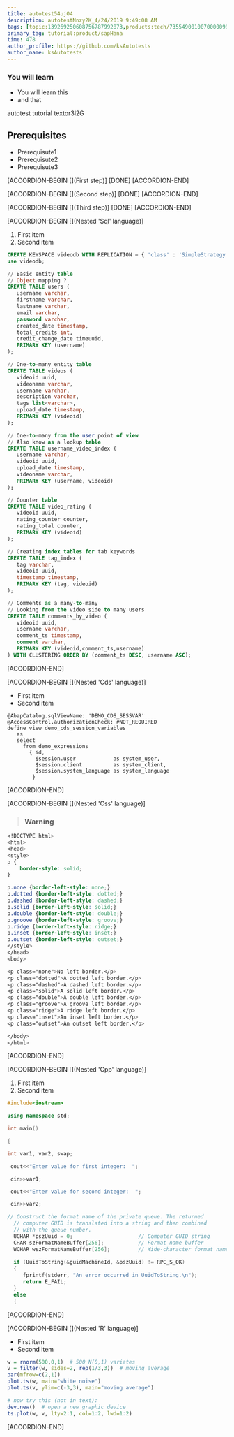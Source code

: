 ```yaml
---
title: autotest54ujO4
description: autotestNnzy2K_4/24/2019 9:49:08 AM
tags: [topic:139269250608756787992873,products:tech/73554900100700000996,tutorial:experience/advanced]
primary_tag: tutorial:product/sapHana
time: 478
author_profile: https://github.com/ksAutotests
author_name: ksAutotests
---
```

### You will learn
- You will learn this
- and that

autotest tutorial textor3l2G

## Prerequisites
- Prerequisute1
- Prerequisute2
- Prerequisute3

[ACCORDION-BEGIN [](First step)]
[DONE]
[ACCORDION-END]

[ACCORDION-BEGIN [](Second step)]
[DONE]
[ACCORDION-END]

[ACCORDION-BEGIN [](Third step)]
[DONE]
[ACCORDION-END]

[ACCORDION-BEGIN [](Nested 'Sql' language)]
1. First item
2. Second item



```Sql
CREATE KEYSPACE videodb WITH REPLICATION = { 'class' : 'SimpleStrategy', 'replication_factor' : 1 };
use videodb;

// Basic entity table
// Object mapping ?
CREATE TABLE users (
   username varchar,
   firstname varchar,
   lastname varchar,
   email varchar,
   password varchar,
   created_date timestamp,
   total_credits int,
   credit_change_date timeuuid,
   PRIMARY KEY (username)
);

// One-to-many entity table
CREATE TABLE videos (
   videoid uuid,
   videoname varchar,
   username varchar,
   description varchar, 
   tags list<varchar>,
   upload_date timestamp,
   PRIMARY KEY (videoid)
);

// One-to-many from the user point of view
// Also know as a lookup table
CREATE TABLE username_video_index (
   username varchar,
   videoid uuid,
   upload_date timestamp,
   videoname varchar,
   PRIMARY KEY (username, videoid)
);

// Counter table
CREATE TABLE video_rating (
   videoid uuid,
   rating_counter counter,
   rating_total counter,
   PRIMARY KEY (videoid)
);

// Creating index tables for tab keywords
CREATE TABLE tag_index (
   tag varchar, 
   videoid uuid,
   timestamp timestamp,
   PRIMARY KEY (tag, videoid)
);

// Comments as a many-to-many 
// Looking from the video side to many users
CREATE TABLE comments_by_video (
   videoid uuid,
   username varchar,
   comment_ts timestamp,
   comment varchar,
   PRIMARY KEY (videoid,comment_ts,username)
) WITH CLUSTERING ORDER BY (comment_ts DESC, username ASC);
```
[ACCORDION-END]

[ACCORDION-BEGIN [](Nested 'Cds' language)]
* First item
* Second item



```Cds
@AbapCatalog.sqlViewName: 'DEMO_CDS_SESSVAR' 
@AccessControl.authorizationCheck: #NOT_REQUIRED 
define view demo_cds_session_variables 
   as 
   select 
     from demo_expressions 
       { id, 
         $session.user            as system_user, 
         $session.client          as system_client, 
         $session.system_language as system_language     
        }
```
[ACCORDION-END]

[ACCORDION-BEGIN [](Nested 'Css' language)]
>### Warning 
> 



```Css
<!DOCTYPE html>
<html>
<head>
<style>
p {
    border-style: solid;
}

p.none {border-left-style: none;}
p.dotted {border-left-style: dotted;}
p.dashed {border-left-style: dashed;}
p.solid {border-left-style: solid;}
p.double {border-left-style: double;}
p.groove {border-left-style: groove;}
p.ridge {border-left-style: ridge;}
p.inset {border-left-style: inset;}
p.outset {border-left-style: outset;}
</style>
</head>
<body>

<p class="none">No left border.</p>
<p class="dotted">A dotted left border.</p>
<p class="dashed">A dashed left border.</p>
<p class="solid">A solid left border.</p>
<p class="double">A double left border.</p>
<p class="groove">A groove left border.</p>
<p class="ridge">A ridge left border.</p>
<p class="inset">An inset left border.</p>
<p class="outset">An outset left border.</p>

</body>
</html>
```
[ACCORDION-END]

[ACCORDION-BEGIN [](Nested 'Cpp' language)]
1. First item
2. Second item



```Cpp
#include<iostream>

using namespace std;

int main()

{

int var1, var2, swap;

 cout<<"Enter value for first integer:  ";

 cin>>var1;

 cout<<"Enter value for second integer:  ";

 cin>>var2;

// Construct the format name of the private queue. The returned   
  // computer GUID is translated into a string and then combined   
  // with the queue number.  
  UCHAR *pszUuid = 0;                     // Computer GUID string  
  CHAR szFormatNameBuffer[256];           // Format name buffer  
  WCHAR wszFormatNameBuffer[256];         // Wide-character format name buffer  
  
  if (UuidToString(&guidMachineId, &pszUuid) != RPC_S_OK)  
  {  
     fprintf(stderr, "An error occurred in UuidToString.\n");  
     return E_FAIL;  
  }  
  else  
  {  
```
[ACCORDION-END]

[ACCORDION-BEGIN [](Nested 'R' language)]
* First item
* Second item



```R
w = rnorm(500,0,1)  # 500 N(0,1) variates
v = filter(w, sides=2, rep(1/3,3))  # moving average
par(mfrow=c(2,1))
plot.ts(w, main="white noise")
plot.ts(v, ylim=c(-3,3), main="moving average")

# now try this (not in text):  
dev.new()  # open a new graphic device
ts.plot(w, v, lty=2:1, col=1:2, lwd=1:2)
```
[ACCORDION-END]

